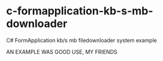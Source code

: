 # c-formapplication-kb-s-mb-downloader
C# FormApplication kb/s mb filedownloader system example

AN EXAMPLE WAS GOOD USE, MY FRIENDS
